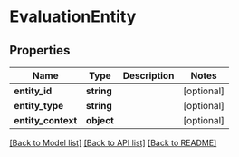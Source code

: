 # EvaluationEntity

## Properties
Name | Type | Description | Notes
------------ | ------------- | ------------- | -------------
**entity_id** | **string** |  | [optional] 
**entity_type** | **string** |  | [optional] 
**entity_context** | **object** |  | [optional] 

[[Back to Model list]](../../README.md#documentation-for-models) [[Back to API list]](../../README.md#documentation-for-api-endpoints) [[Back to README]](../../README.md)

